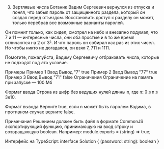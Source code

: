 3. Вертлявые числа
Ботаник Вадим Сергеевич вернулся из отпуска и понял, что забыл пароль от защищенного раздела, который он создал перед отъездом. Восстановить доступ к разделу он может, только перебрав все возможные варианты паролей.

Он помнит только, как сидел, смотрел на небо и внезапно подумал, что 7 и 11 — интересные числа, они оба простые и в то же время отличаются на 2 от 3². И что пароль он собирал как раз из этих чисел. Но чтобы никто не догадался, он взял 7, 711 и 1111.

Помогите, пожалуйста, Вадиму Сергеевичу отбраковать числа, которые не подходят под это условие.

Примеры
Пример 1
Ввод	Вывод
"7"
true
Пример 2
Ввод	Вывод
"77"
true
Пример 3
Ввод	Вывод
"71"
false
Ограничения
Ограничение на память при запуске — 100 Мб

Формат ввода
Строка из цифр без ведущих нулей длины n, где n: 0 ≤ n ≤ 3e10.

Формат вывода
Верните true, если n может быть паролем Вадима, в противном случае верните false.

Примечания
Решением должен быть файл в формате CommonJS экспортирующий функцию, принимающую на вход строку и возвращающую boolean. Например: module.exports = (string) => true;

Интерфейс на TypeScript: interface Solution { (password: string): boolean }